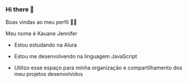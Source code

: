 ### Hi there 👋

Boas vindas ao meu perfil 💙💙

Meu nome é Kauane Jennifer

- Estou estudando na Alura

- Estou me desenvolvendo na linguagem JavaScript

- Utilizo esse espaço para minha organização e compartilhamento dos meu projetos desenvolvidos
